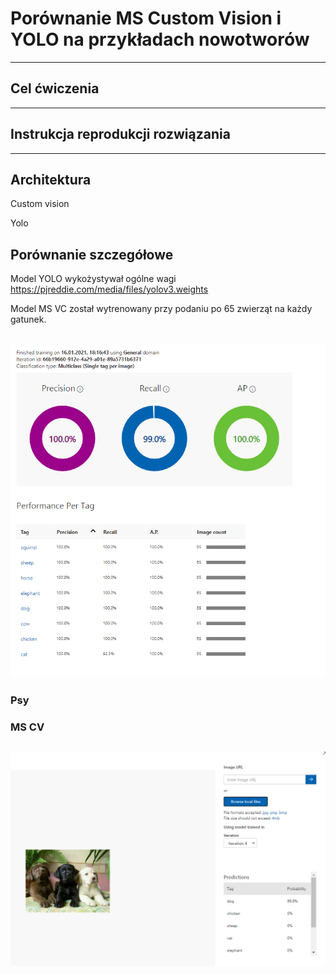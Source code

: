 # Porównanie MS Custom Vision i YOLO na przykładach nowotworów
---
## Cel ćwiczenia


---
## Instrukcja reprodukcji rozwiązania
---


## Architektura
Custom vision

Yolo
## Porównanie szczegółowe

Model YOLO wykożystywał ogólne wagi https://pjreddie.com/media/files/yolov3.weights

Model MS VC został wytrenowany przy podaniu po 65 zwierząt na każdy gatunek.

![image info](./img/general.png)
---
### Psy
### MS CV
![image info](./img/dog4.png)
---
